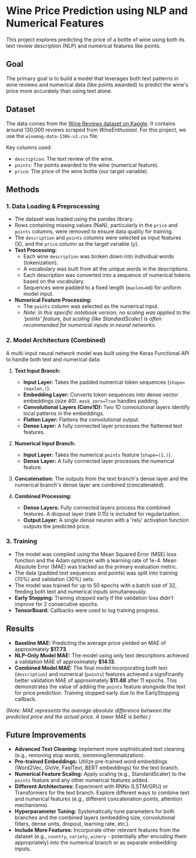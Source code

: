 # Wine Price Prediction using NLP and Numerical Features

This project explores predicting the price of a bottle of wine using both its text review description (NLP) and numerical features like points.

## Goal

The primary goal is to build a model that leverages both text patterns in wine reviews and numerical data (like points awarded) to predict the wine's price more accurately than using text alone.

## Dataset

The data comes from the [Wine Reviews dataset on Kaggle](https://www.kaggle.com/datasets/zynicide/wine-reviews). It contains around 130,000 reviews scraped from *WineEnthusiast*. For this project, we use the `winemag-data-130k-v2.csv` file.

Key columns used:
*   `description`: The text review of the wine.
*   `points`: The points awarded to the wine (numerical feature).
*   `price`: The price of the wine bottle (our target variable).

## Methods

### 1. Data Loading & Preprocessing

*   The dataset was loaded using the pandas library.
*   Rows containing missing values (NaN), particularly in the `price` and `points` columns, were removed to ensure data quality for training.
*   The `description` and `points` columns were selected as input features (X), and the `price` column as the target variable (y).
*   **Text Processing:**
    *   Each wine `description` was broken down into individual words (tokenization).
    *   A vocabulary was built from all the unique words in the descriptions.
    *   Each description was converted into a sequence of numerical tokens based on the vocabulary.
    *   Sequences were padded to a fixed length (`maxlen=60`) for uniform model input.
*   **Numerical Feature Processing:**
    *   The `points` column was selected as the numerical input.
    *   *Note: In this specific notebook version, no scaling was applied to the 'points' feature, but scaling (like StandardScaler) is often recommended for numerical inputs in neural networks.*

### 2. Model Architecture (Combined)

A multi-input neural network model was built using the Keras Functional API to handle both text and numerical data:

1.  **Text Input Branch:**
    *   **Input Layer:** Takes the padded numerical token sequences (`shape=(maxlen,)`).
    *   **Embedding Layer:** Converts token sequences into dense vector embeddings (size 40). `mask_zero=True` handles padding.
    *   **Convolutional Layers (Conv1D):** Two 1D convolutional layers identify local patterns in the embeddings.
    *   **Flatten Layer:** Flattens the convolutional output.
    *   **Dense Layer:** A fully connected layer processes the flattened text features.

2.  **Numerical Input Branch:**
    *   **Input Layer:** Takes the numerical `points` feature (`shape=(1,)`).
    *   **Dense Layer:** A fully connected layer processes the numerical feature.

3.  **Concatenation:** The outputs from the text branch's dense layer and the numerical branch's dense layer are combined (concatenated).

4.  **Combined Processing:**
    *   **Dense Layers:** Fully connected layers process the combined features. A dropout layer (rate 0.15) is included for regularization.
    *   **Output Layer:** A single dense neuron with a 'relu' activation function outputs the predicted price.

### 3. Training

*   The model was compiled using the Mean Squared Error (MSE) loss function and the Adam optimizer with a learning rate of 1e-4. Mean Absolute Error (MAE) was tracked as the primary evaluation metric.
*   The data (padded text sequences and points) was split into training (70%) and validation (30%) sets.
*   The model was trained for up to 50 epochs with a batch size of 32, feeding both text and numerical inputs simultaneously.
*   **Early Stopping:** Training stopped early if the validation loss didn't improve for 2 consecutive epochs.
*   **TensorBoard:** Callbacks were used to log training progress.

## Results

*   **Baseline MAE:** Predicting the average price yielded an MAE of approximately **$17.73**.
*   **NLP-Only Model MAE:** The model using only text descriptions achieved a validation MAE of approximately **$14.13**.
*   **Combined Model MAE:** The final model incorporating both text (`description`) and numerical (`points`) features achieved a significantly better validation MAE of approximately **$11.48** after 11 epochs. This demonstrates the value of adding the `points` feature alongside the text for price prediction. Training stopped early due to the EarlyStopping callback.

*(Note: MAE represents the average absolute difference between the predicted price and the actual price. A lower MAE is better.)*

## Future Improvements

*   **Advanced Text Cleaning:** Implement more sophisticated text cleaning (e.g., removing stop words, stemming/lemmatization).
*   **Pre-trained Embeddings:** Utilize pre-trained word embeddings (Word2Vec, GloVe, FastText, BERT embeddings) for the text branch.
*   **Numerical Feature Scaling:** Apply scaling (e.g., StandardScaler) to the `points` feature and any other numerical features added.
*   **Different Architectures:** Experiment with RNNs (LSTM/GRU) or Transformers for the text branch. Explore different ways to combine text and numerical features (e.g., different concatenation points, attention mechanisms).
*   **Hyperparameter Tuning:** Systematically tune parameters for both branches and the combined layers (embedding size, convolutional filters, dense units, dropout, learning rate, etc.).
*   **Include More Features:** Incorporate other relevant features from the dataset (e.g., `country`, `variety`, `winery` - potentially after encoding them appropriately) into the numerical branch or as separate embedding inputs.
